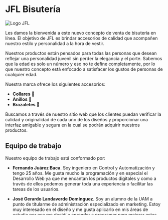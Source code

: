 # JFL Bisutería 

![Logo JFL](https://i.postimg.cc/3NGwDL5F/IMG-20210724-WA0003.jpg)

Les damos la bienvenida a este nuevo concepto de venta de bisutería en línea.
El objetivo de JFL es brindar accesorios de calidad que acompañen nuestro estilo y personalidad a la hora de vestir.

Nuestros productos están pensados para todas las personas que desean reflejar una personalidad juvenil sin perder la elegancia y el porte. Sabemos que la edad es solo un número y eso no te define completamente, por lo que nuestro concepto está enfocado a satisfacer los gustos de personas de cualquier edad.

Nuestra marca ofrece los siguientes accesorios:

- **Collares** 📿
- **Anillos** 💍
- **Brazaletes** 💎

Buscamos a través de nuestro sitio web que los clientes puedan verificar la calidad y originalidad de cada uno de los diseños y proporcionar una interfaz amigable y segura en la cual se podrán adquirir nuestros productos.

## Equipo de trabajo
Nuestro equipo de trabajo está conformado por:

- **Fernando Juárez Baca**. Soy ingeniero en Control y Automatización y tengo 25 años. Me gusta mucho la programación y en especial el Desarrollo Web ya que me encantan los productos digitales y como a través de ellos podemos generar toda una experiencia o facilitar las tareas de los usuarios.

- **José Gerardo Landaverde Domínguez**. Soy un alumno de la UAM a punto de titularme de administración especializado en marketing. Estoy muy interesado en el diseño y me gusta aplicarlo en mis áreas de estudio por eso me decidí a aprender a programar para mejorar estas habilidades y enfocarlas en el diseño web y digital.

- **Luis Alberto Morales Vera**. Soy recién egresado de la carrera de Ingeniería Mecatrónica en el IPN. Durante la carrera descubrí mi gusto por la programación orientada al desarrollo de sitios web, por lo que tomé la decisión de especializarme y dedicarme a ello de forma profesional. 

## Sitios de inspiración
Describiremos algunos sitios que nos agradaron por su diseño y funcionalidad, inspirando al equipo buscando crear un producto con una calidad similar.

- [Vidano Clothing](https://vidano.mx/ "Vidano"). De este sitio se puede resaltar su diseño, que con sencillez es bastante agradable de conocer, los elementos que la conforman no saturan el espacio y no te resulta abrumador poder llegar a entender el objetivo de cada elemento de la página. La tipografía nos parece bastante atractiva y ofrece productos que coinciden con nuestro público objetivo.
- [Mister SFC](https://mrsfc.com/ "Mister SFC"). En este sitio podemos encontrar productos similares a los que buscamos ofrecer en nuestro proyecto. Algo que destaca en este sitio es su gama de prodcutos ya que la temática es bastante diversa de series o películas generando una variedad bastante atractiva. De igual manera, nos muestra que no se requiere una gama de colores muy extensa o muchos elementos para lograr captar la atención del usuario
- [EDTeam](http://https://ed.team/ "EDTeam"). Esta es una plataforma de cursos de programación online, a pesar de que la temática es completamente diferente, una de las características atractivas de este sitio es una función para poder cambiar el modo de visualización (Light/Dark Mode) mediante un botón. También los íconos e imágenes miniatura resultan bastante amigables.
- [Pitaya](https://www.pitayajoyeria.com/ "Pitaya"). Sitio web que presenta una diseño sencillo y basado en colores claros. Pone a la venta productos similares a los nuestros y los clasifica en distintas categorías en su página de inicio, permitiendo al cliente navegar y encontrar sus productos de una manera más sencilla. Además de presentar efectos que dan un aspecto de dinamismo dentro del sitio, mejorando la experiencia de navegación.
- [Amazon](https://www.amazon.com.mx/ "Amazon"). Sitio de ecomerce más reconocido. nivel mundial, presenta un diseño sencillo pero muy completo, utilizamos a este sitio para tomar una idea de como realizar la página de pagos, privacidad y cuenta de los usuarios.

## Wireframes
En este apartado incluiremos los wireframes que componen nuestro sitio, donde podrán observar la visualización de secciones como el Home, detalle de producto, carrito, formulario de registro y formulario de login, entre otros.
Para su diseño utilizamos Figma y para poder visualizarlos es necesario ingresar a los siguientes links que les darán el acceso a las vistas del sitio en Desktop y Phone.

- [Wireframes desktop](https://www.figma.com/proto/oMO7eApDWyrl1qqh0NkrtA/JFL-Bisuteria?node-id=7%3A3&scaling=min-zoom&page-id=0%3A1&starting-point-node-id=163%3A5459&show-proto-sidebar=1)
-  [Wireframes phone](https://www.figma.com/proto/oMO7eApDWyrl1qqh0NkrtA/JFL-Bisuteria?node-id=165%3A1575&scaling=scale-down&page-id=6%3A2&starting-point-node-id=165%3A1575&show-proto-sidebar=1)
Una vez ingresado, se podrá del lado superior derecho un botón de play el cual los llevará a la navegación de todos los Wireframes del proyecto.

![Figma preview](https://i.postimg.cc/rFsX8gX7/figma.jpg)
